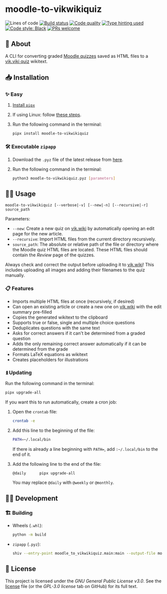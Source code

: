 # moodle-to-vikwikiquiz

![Lines of code](https://img.shields.io/badge/lines_of_code-600+-blue)
[![Build status](https://scrutinizer-ci.com/g/gy-mate/moodle-to-vikwikiquiz/badges/build.png?b=main)](https://scrutinizer-ci.com/g/gy-mate/moodle-to-vikwikiquiz/build-status/main)
[![Code quality](https://img.shields.io/scrutinizer/quality/g/gy-mate/moodle-to-vikwikiquiz/main)](https://scrutinizer-ci.com/g/gy-mate/moodle-to-vikwikiquiz/)
[![Type hinting used](https://img.shields.io/badge/type_hinting-used-brightgreen)](https://docs.python.org/3/library/typing.html)
[![Code style: Black](https://img.shields.io/badge/code_style-black-black.svg)](https://github.com/psf/black)
[![PRs welcome](https://img.shields.io/badge/PRs-welcome-brightgreen)](https://docs.github.com/en/pull-requests/collaborating-with-pull-requests/proposing-changes-to-your-work-with-pull-requests/creating-a-pull-request)


## 📖 About

A CLI for converting graded [Moodle quizzes](https://docs.moodle.org/404/en/Quiz_activity) saved as HTML files to a [vik.viki quiz](https://vik.wiki/wiki/Segítség:Kvíz) wikitext.


## 📥 Installation

### ✨ Easy

1. [Install `pipx`](https://pipx.pypa.io/stable/#install-pipx)
1. If using Linux: follow [these steps](https://github.com/asweigart/pyperclip/blob/master/docs/index.rst#not-implemented-error).
1. Run the following command in the terminal:

    ```bash
    pipx install moodle-to-vikwikiquiz
    ```


### 🛠️ Executable `zipapp`

1. Download the `.pyz` file of the latest release from [here](https://github.com/gy-mate/moodle-to-vikwikiquiz/releases/latest).
1. Run the following command in the terminal:

    ```bash
    python3 moodle-to-vikwikiquiz.pyz [parameters]
    ```


## 🧑‍💻 Usage

```text
moodle-to-vikwikiquiz [--verbose|-v] [--new|-n] [--recursive|-r] source_path
```

Parameters:
* `--new`: Create a new quiz on [vik.wiki](https://vik.wiki/) by automatically opening an edit page for the new article.
* `--recursive`: Import HTML files from the current directory recursively.
* `source_path`: The absolute or relative path of the file or directory where the Moodle quiz HTML files are located.
  These HTML files should contain the _Review_ page of the quizzes.

Always check and correct the output before uploading it to [vik.wiki](https://vik.wiki/)!
This includes uploading all images and adding their filenames to the quiz manually.


### 📋 Features

* Imports multiple HTML files at once (recursively, if desired)
* Can open an existing article or create a new one on [vik.wiki](https://vik.wiki/) with the edit summary pre-filled
* Copies the generated wikitext to the clipboard
* Supports true or false, single and multiple choice questions
* Deduplicates questions with the same text
* Asks for correct answers if it can't be determined from a graded question
* Adds the only remaining correct answer automatically if it can be determined from the grade
* Formats LaTeX equations as wikitext
* Creates placeholders for illustrations


### ⏫ Updating

Run the following command in the terminal:

```bash
pipx upgrade-all
```

If you want this to run automatically, create a cron job:

1. Open the `crontab` file:
    ```bash
    crontab -e
    ```

1. Add this line to the beginning of the file:
    ```bash
    PATH=~/.local/bin
    ```
    If there is already a line beginning with `PATH=`, add `:~/.local/bin` to the end of it.

1. Add the following line to the end of the file:
    ```bash
    @daily		pipx upgrade-all
    ```
   You may replace `@daily` with `@weekly` or `@monthly`.


## 🧑‍💻 Development

### 🏗️ Building

- Wheels (`.whl`):
    ```bash
    python -m build
    ```

- `zipapp` (`.pyz`):
    ```bash
    shiv --entry-point moodle_to_vikwikiquiz.main:main --output-file moodle-to-vikwikiquiz.pyz --reproducible .
    ```


## 📜 License

This project is licensed under the _GNU General Public License v3.0_.
See the [license](copying.txt) file (or the _GPL-3.0 license_ tab on GitHub) for its full text.